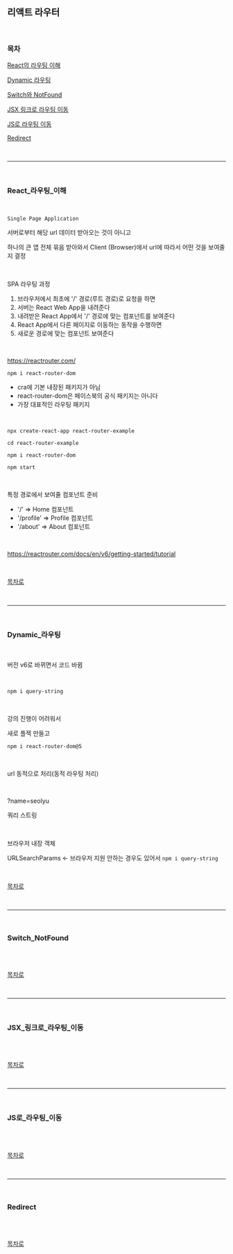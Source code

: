 ## 리액트 라우터

<br />

### 목차

[React의 라우팅 이해](#React_라우팅_이해)

[Dynamic 라우팅](#Dynamic_라우팅)

[Switch와 NotFound](#Switch_NotFound)

[JSX 링크로 라우팅 이동](#JSX_링크로_라우팅_이동)

[JS로 라우팅 이동](#JS로_라우팅_이동)

[Redirect](#Redirect)

<br />

---

<br />

### React_라우팅_이해

<br />

`Single Page Application`

서버로부터 해당 url 데이터 받아오는 것이 아니고

하나의 큰 앱 전체 묶음 받아와서 Client (Browser)에서 url에 따라서 어떤 것을 보여줄지 결정

<br />

SPA 라우팅 과정

1. 브라우저에서 최초에 '/' 경로(루트 경로)로 요청을 하면
2. 서버는 React Web App을 내려준다
3. 내려받은 React App에서 '/' 경로에 맞는 컴포넌트를 보여준다
4. React App에서 다른 페이지로 이동하는 동작을 수행하면
5. 새로운 경로에 맞는 컴포넌트 보여준다

<br />

https://reactrouter.com/

`npm i react-router-dom`

* cra에 기본 내장된 패키지가 아님
* react-router-dom은 페이스북의 공식 패키지는 아니다
* 가장 대표적인 라우팅 패키지

<br />

`npx create-react-app react-router-example`

`cd react-router-example`

`npm i react-router-dom`

`npm start`

<br />

특정 경로에서 보여줄 컴포넌트 준비

* '/' => Home 컴포넌트
* '/profile' => Profile 컴포넌트
* '/about' => About 컴포넌트

<br />

https://reactrouter.com/docs/en/v6/getting-started/tutorial

<br />

[목차로](#목차)

<br />

---

<br />

### Dynamic_라우팅

<br />

버전 v6로 바뀌면서 코드 바뀜

<br />

`npm i query-string`

<br />

강의 진행이 어려워서

새로 플젝 만들고

`npm i react-router-dom@5`

<br />

url 동적으로 처리(동적 라우팅 처리)

<br />

?name=seolyu

쿼리 스트링

<br />

브라우저 내장 객체

URLSearchParams <- 브라우저 지원 안하는 경우도 있어서 `npm i query-string`

<br />

[목차로](#목차)

<br />

---

<br />

### Switch_NotFound

<br />



<br />

[목차로](#목차)

<br />

---

<br />

### JSX_링크로_라우팅_이동

<br />



<br />

[목차로](#목차)

<br />

---

<br />

### JS로_라우팅_이동

<br />



<br />

[목차로](#목차)

<br />

---

<br />

### Redirect

<br />



<br />

[목차로](#목차)

<br />

